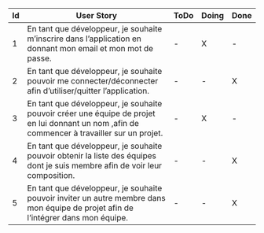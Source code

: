 Id |							User Story																																																										  	   | ToDo    |  Doing| Done
---|-----------------------------------------------------------------------------------------------------------------------------------------------------------------------------------------------------------------------------------------------------------------------------------|-------------|------------|-------
1  | En tant que développeur, je souhaite m’inscrire dans l’application en donnant mon email et mon mot de passe.|    -        |   X  | -
2  | En tant que développeur, je souhaite pouvoir me connecter/déconnecter afin d’utiliser/quitter l’application.|    -        |   -  | X
3  | En tant que développeur, je souhaite pouvoir créer une équipe de projet en lui donnant un nom ,afin de commencer à travailler sur un projet.|    -        |   X  | -
4  | En tant que développeur, je souhaite pouvoir obtenir la liste des équipes dont je suis membre afin de voir leur composition. |    -        |   -  | X
5  | En tant que développeur, je souhaite pouvoir inviter un autre membre dans mon équipe de projet afin de l’intégrer dans mon équipe.|    -        |   -  | X 

